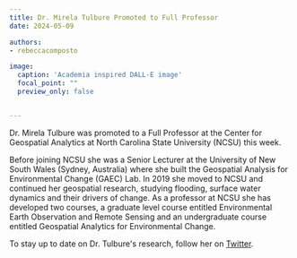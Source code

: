 ```yaml
---
title: Dr. Mirela Tulbure Promoted to Full Professor
date: 2024-05-09

authors:
- rebeccacomposto

image:
  caption: 'Academia inspired DALL-E image'
  focal_point: ""
  preview_only: false


---
```


Dr. Mirela Tulbure was promoted to a Full Professor at the Center for Geospatial Analytics at North Carolina State University (NCSU) this week.

<!--more-->

Before joining NCSU she was a Senior Lecturer at the University of New South Wales (Sydney, Australia) where she built the Geospatial Analysis for Environmental Change (GAEC) Lab. In 2019 she moved to NCSU and continued her geospatial research, studying flooding, surface water dynamics and their drivers of change. As a professor at NCSU she has developed two courses, a graduate level course entitled Environmental Earth Observation and Remote Sensing and an undergraduate course entitled Geospatial Analytics for Environmental Change.

To stay up to date on Dr. Tulbure's research, follow her on <a href="https://twitter.com/mirelagtulbure">Twitter</a>.

